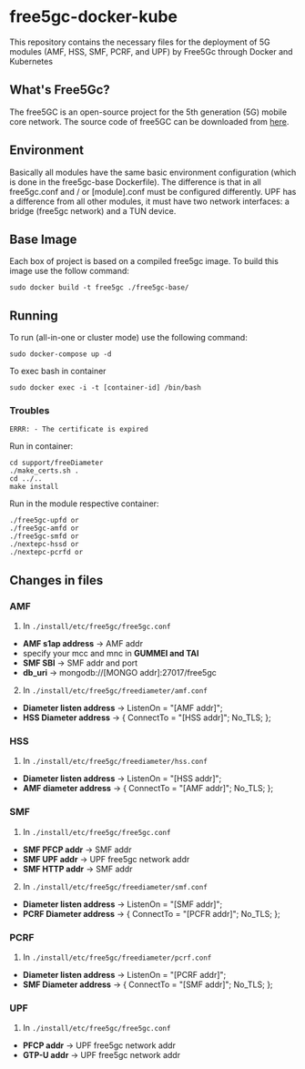 # free5gc-docker-kube
This repository contains the necessary files for the deployment of 5G modules (AMF, HSS, SMF, PCRF, and UPF) by Free5Gc through Docker and Kubernetes

## What's Free5Gc?

The free5GC is an open-source project for the 5th generation (5G) mobile core network. The source code of free5GC can be downloaded from [here](https://bitbucket.org/nctu_5g/free5gc).

## Environment 

Basically all modules have the same basic environment configuration (which is done in the free5gc-base Dockerfile). The difference is that in all free5gc.conf and / or [module].conf must be configured differently. UPF has a difference from all other modules, it must have two network interfaces: a bridge (free5gc network) and a TUN device.

## Base Image
Each box of project is based on a compiled free5gc image. To build this image use the follow command:

``sudo docker build -t free5gc ./free5gc-base/``

## Running
To run (all-in-one or cluster mode) use the following command:

``sudo docker-compose up -d``

To exec bash in container

``sudo docker exec -i -t [container-id] /bin/bash``

### Troubles
``ERRR: - The certificate is expired``

Run in container:

```
cd support/freeDiameter
./make_certs.sh .
cd ../..
make install
```

Run in the module respective container:

```
./free5gc-upfd or
./free5gc-amfd or
./free5gc-smfd or
./nextepc-hssd or
./nextepc-pcrfd or
```
## Changes in files
### AMF
1. In `./install/etc/free5gc/free5gc.conf`
 - **AMF s1ap address** -> AMF addr
 - specify your mcc and mnc in **GUMMEI and TAI**
 - **SMF SBI** -> SMF addr and port 
 - **db_uri** -> mongodb://[MONGO addr]:27017/free5gc
2. In `./install/etc/free5gc/freediameter/amf.conf`
 - **Diameter listen address** -> ListenOn = "[AMF addr]";
 - **HSS Diameter address** ->  { ConnectTo = "[HSS addr]"; No_TLS; };
### HSS
1. In `./install/etc/free5gc/freediameter/hss.conf`
 - **Diameter listen address** -> ListenOn = "[HSS addr]";
 - **AMF diameter address** -> { ConnectTo = "[AMF addr]"; No_TLS; };
### SMF
1. In `./install/etc/free5gc/free5gc.conf`
 - **SMF PFCP addr** -> SMF addr
 - **SMF UPF addr** -> UPF free5gc network addr
 - **SMF HTTP addr** ->  SMF addr
2. In `./install/etc/free5gc/freediameter/smf.conf`
 - **Diameter listen address** -> ListenOn = "[SMF addr]";
 - **PCRF Diameter address** ->  { ConnectTo = "[PCFR addr]"; No_TLS; };
### PCRF
1. In `./install/etc/free5gc/freediameter/pcrf.conf`
 - **Diameter listen address** -> ListenOn = "[PCRF addr]";
 - **SMF Diameter address** ->  { ConnectTo = "[SMF addr]"; No_TLS; };
### UPF
1. In `./install/etc/free5gc/free5gc.conf`
 - **PFCP addr** -> UPF free5gc network addr
 - **GTP-U addr** -> UPF free5gc network addr


